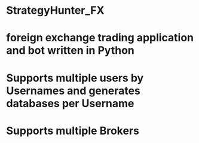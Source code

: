 # StrategyHunter_FX
# foreign exchange trading application and bot written in Python
# Supports multiple users by Usernames and generates databases per Username
# Supports multiple Brokers
# 